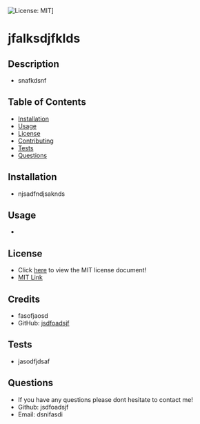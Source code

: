 
  
  ![License: MIT](https://img.shields.io/badge/License-MIT-yellow.svg)]
  # jfalksdjfklds

  ## Description
- snafkdsnf

## Table of Contents


- [Installation](#install)
- [Usage](#usage)
- [License](#license)
- [Contributing](#contributing)
- [Tests](#tests)
- [Questions](#questions)

## Installation

- njsadfndjsaknds

## Usage


-

## License


- Click [here](./utils/licenses/MIT.txt) to view the MIT license document!
- [MIT Link](https://opensource.org/license/mit/)



## Credits

- fasofjaosd
-  GitHub: [jsdfoadsjf](https://github.com/jsdfoadsjf)



## Tests

- jasodfjdsaf

## Questions
- If you have any questions please dont hesitate to contact me!
- Github: jsdfoadsjf
- Email: dsnifasdi


